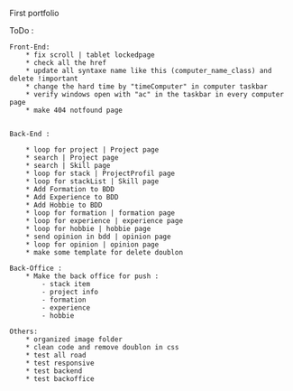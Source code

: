 First portfolio

ToDo :


    Front-End:
        * fix scroll | tablet lockedpage
        * check all the href
        * update all syntaxe name like this (computer_name_class) and delete !important
        * change the hard time by "timeComputer" in computer taskbar
        * verify windows open with "ac" in the taskbar in every computer page
        * make 404 notfound page
        
    
    Back-End :

        * loop for project | Project page
        * search | Project page 
        * search | Skill page 
        * loop for stack | ProjectProfil page
        * loop for stackList | Skill page
        * Add Formation to BDD  
        * Add Experience to BDD  
        * Add Hobbie to BDD  
        * loop for formation | formation page
        * loop for experience | experience page
        * loop for hobbie | hobbie page
        * send opinion in bdd | opinion page
        * loop for opinion | opinion page
        * make some template for delete doublon

    Back-Office : 
        * Make the back office for push :
            - stack item
            - project info 
            - formation 
            - experience
            - hobbie
        
    Others: 
        * organized image folder
        * clean code and remove doublon in css
        * test all road
        * test responsive
        * test backend
        * test backoffice
